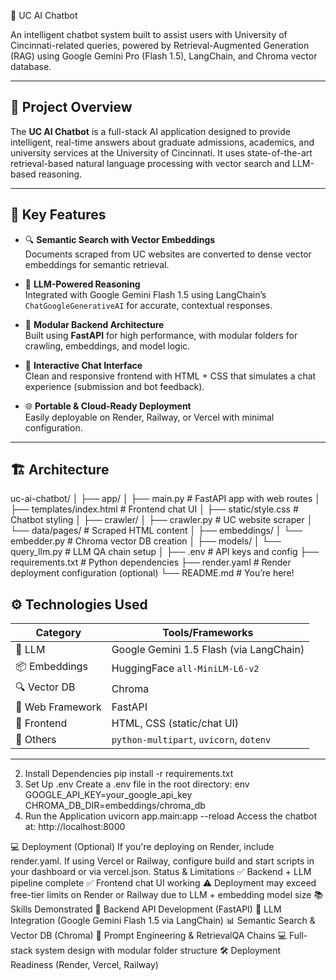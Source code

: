  🧠 UC AI Chatbot

An intelligent chatbot system built to assist users with University of Cincinnati-related queries, powered by Retrieval-Augmented Generation (RAG) using Google Gemini Pro (Flash 1.5), LangChain, and Chroma vector database.

---

## 📌 Project Overview

The **UC AI Chatbot** is a full-stack AI application designed to provide intelligent, real-time answers about graduate admissions, academics, and university services at the University of Cincinnati. It uses state-of-the-art retrieval-based natural language processing with vector search and LLM-based reasoning.

---

## 🚀 Key Features

- 🔍 **Semantic Search with Vector Embeddings**  
  Documents scraped from UC websites are converted to dense vector embeddings for semantic retrieval.

- 🤖 **LLM-Powered Reasoning**  
  Integrated with Google Gemini Flash 1.5 using LangChain’s `ChatGoogleGenerativeAI` for accurate, contextual responses.

- 🧱 **Modular Backend Architecture**  
  Built using **FastAPI** for high performance, with modular folders for crawling, embeddings, and model logic.

- 💬 **Interactive Chat Interface**  
  Clean and responsive frontend with HTML + CSS that simulates a chat experience (submission and bot feedback).

- 🌐 **Portable & Cloud-Ready Deployment**  
  Easily deployable on Render, Railway, or Vercel with minimal configuration.

---

## 🏗️ Architecture

uc-ai-chatbot/
│
├── app/
│ ├── main.py # FastAPI app with web routes
│ ├── templates/index.html # Frontend chat UI
│ ├── static/style.css # Chatbot styling
│
├── crawler/
│ ├── crawler.py # UC website scraper
│ └── data/pages/ # Scraped HTML content
│
├── embeddings/
│ └── embedder.py # Chroma vector DB creation
│
├── models/
│ └── query_llm.py # LLM QA chain setup
│
├── .env # API keys and config
├── requirements.txt # Python dependencies
├── render.yaml # Render deployment configuration (optional)
└── README.md # You’re here!
## ⚙️ Technologies Used

| Category       | Tools/Frameworks                          |
|----------------|-------------------------------------------|
| 🧠 LLM          | Google Gemini 1.5 Flash (via LangChain)   |
| 📦 Embeddings  | HuggingFace `all-MiniLM-L6-v2`            |
| 🔍 Vector DB    | Chroma                                    |
| 🚀 Web Framework | FastAPI                                   |
| 🎨 Frontend     | HTML, CSS (static/chat UI)                |
| 🧪 Others       | `python-multipart`, `uvicorn`, `dotenv`  |

---
2. Install Dependencies
pip install -r requirements.txt
3. Set Up .env
Create a .env file in the root directory:
env
GOOGLE_API_KEY=your_google_api_key
CHROMA_DB_DIR=embeddings/chroma_db
4. Run the Application
uvicorn app.main:app --reload
Access the chatbot at: http://localhost:8000

💻 Deployment (Optional)
If you're deploying on Render, include render.yaml.
If using Vercel or Railway, configure build and start scripts in your dashboard or via vercel.json.
Status & Limitations
✅ Backend + LLM pipeline complete
✅ Frontend chat UI working
⚠️ Deployment may exceed free-tier limits on Render or Railway due to LLM + embedding model size
📚 Skills Demonstrated
🔧 Backend API Development (FastAPI)
🤖 LLM Integration (Google Gemini Flash 1.5 via LangChain)
📊 Semantic Search & Vector DB (Chroma)
🧠 Prompt Engineering & RetrievalQA Chains
💻 Full-stack system design with modular folder structure
🛠️ Deployment Readiness (Render, Vercel, Railway)
